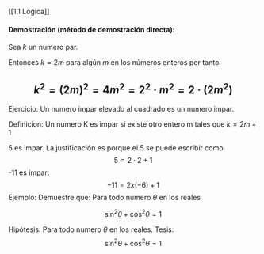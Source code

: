 [[1.1 Logica]]

#### Demostración (método de demostración directa):
Sea $k$ un numero par.

Entonces $k=2m$ para algún $m$ en los números enteros por tanto
## $$k^2=(2m)^2=4m^2=2^2\cdot m^2=2\cdot(2m^2)$$
Ejercicio: Un numero impar elevado al cuadrado es un numero impar.

Definicion: Un numero K es impar si existe otro entero m tales que $k=2m+1$

5 es impar. La justificación es porque el 5 se puede escribir como 
$$5=2\cdot2+1$$
-11 es impar: $$-11=2x(-6)+1$$
Ejemplo: Demuestre que: Para todo numero $\theta$ en los reales

$$ \sin^2\theta +\cos^2\theta=1$$

Hipótesis: Para todo numero $\theta$ en los reales.
Tesis: $$ \sin^2\theta +\cos^2\theta=1$$

